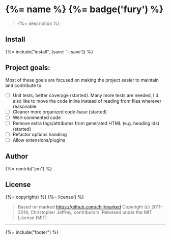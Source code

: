 # {%= name %} {%= badge('fury') %}

> {%= description %}

## Install
{%= include("install", {save: '--save'}) %}

## Project goals:

Most of these goals are focused on making the project easier to maintain and contribute to:

- [ ] Unit tests, better coverage (started). Many more tests are needed, I'd also like to move the code inline instead of reading from files wherever reasonable.
- [ ] Cleaner more organized code-base (started)
- [ ] Well-commented code
- [ ] Remove extra tags/attributes from generated HTML (e.g. heading ids) (started)
- [ ] Refactor options handling
- [ ] Allow extensions/plugins

## Author
{%= contrib("jon") %}

## License
{%= copyright() %}
{%= license() %}

> Based on marked <https://github.com/chjj/marked>
> Copyright (c) 2011-2014, Christopher Jeffrey, contributors.
> Released under the MIT License (MIT)

***

{%= include("footer") %}